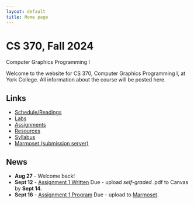 ```yaml
---
layout: default
title: Home page
---
```


# CS 370, Fall 2024

<div id="subtitle">Computer Graphics Programming I</div>

Welcome to the website for CS 370, Computer Graphics Programming I, at York College.  All information about the course will be posted here.

## Links

* [Schedule/Readings](schedule.html)
* [Labs](labs/index.html)
* [Assignments](assign/index.html)
* [Resources](resources.html)
* [Syllabus](syllabus.html)
* [Marmoset (submission server)](https://cs.ycp.edu/marmoset)

## News
* **Aug 27** - Welcome back!
* **Sept 12** - [Assignment 1 Written](assign/assign01.html) Due - upload *self-graded* .pdf to Canvas by **Sept 14**.
* **Sept 16** - [Assignment 1 Program](assign/assign01.html) Due - upload to [Marmoset](https://cs.ycp.edu/marmoset).



<!--
* **Sept 11** - [Assignment 1 Program](assign/assign01.html) Due - upload to [Marmoset](https://cs.ycp.edu/marmoset).
* **Sept 18** - [Assignment 2 Milestone 1 Program](assign/assign02.html) Due.
* **Sept 21** - [Assignment 2 Written](assign/assign02.html) Due - upload *self-graded* .pdf to Canvas by **Sept 24**.
* **Sept 25** - [Assignment 2 Milestone 2 Program](assign/assign02.html) Due.
* **Sept 26 - EXAM I**
* **Oct 6** - [Assignment 3 Milestone 1 Program](assign/assign03.html) Due.
* **Oct 10 - NO CLASS - FALL BREAK**
* **Oct 12** - [Final Project](assign/project.html), Milestone 1 Demo.
* **Oct 19** - [Assignment 3 Written](assign/assign03.html) Due - upload *self-graded* .pdf to Canvas by **Oct 22**.
* **Oct 23** - [Assignment 3 Milestone 2 Program](assign/assign03.html) Due.
* **Oct 24 - EXAM II**
* **Nov 6** - [Assignment 4 Milestone 1 Program](assign/assign04.html) Due.
* **Nov 9** - [Final Project](assign/project.html), Milestone 2 Demo.
* **Nov 14** - [Assignment 4 Written](assign/assign04.html) Due - upload *self-graded* .pdf to Canvas by **Nov 18**.
* **Nov 15** - [Assignment 4 Milestone 2 Program](assign/assign04.html) Due.
* **Nov 16 - EXAM III**
* **Dec 7** - [Final Project](assign/project.html) **DEMONSTRATIONS - 8am**
-->